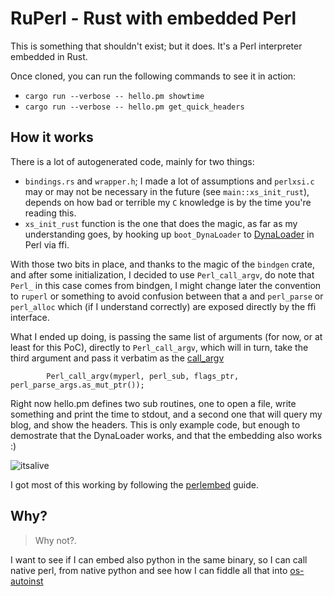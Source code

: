 # RuPerl - Rust with embedded Perl

This is something that shouldn't exist; but it does. It's a Perl interpreter embedded in Rust.

Once cloned, you can run the following commands to see it in action:

- `cargo run --verbose -- hello.pm showtime`
- `cargo run --verbose -- hello.pm get_quick_headers`

## How it works

There is a lot of autogenerated code, mainly for two things:

- `bindings.rs` and `wrapper.h`; I made a lot of assumptions and `perlxsi.c` may or may not be necessary in the future (see `main::xs_init_rust`), depends on how bad or terrible my `C` knowledge is by the time you're reading this.
- `xs_init_rust` function is the one that does the magic, as far as my understanding goes, by hooking up `boot_DynaLoader` to [DynaLoader](https://metacpan.org/pod/DynaLoader) in Perl via ffi.

With those two bits in place, and thanks to the magic of the `bindgen` crate, and after some initialization, I decided to use `Perl_call_argv`, do note that `Perl_` in this case comes from bindgen, I might change later the convention to `ruperl` or something to avoid confusion between that a and `perl_parse` or `perl_alloc` which (if I understand correctly) are exposed directly by the ffi interface.

What I ended up doing, is passing the same list of arguments (for now, or at least for this PoC), directly to `Perl_call_argv`, which will in turn, take the third argument and pass it verbatim as the [call_argv](https://perldoc.perl.org/perlcall#Using-call_argv) 

```
        Perl_call_argv(myperl, perl_sub, flags_ptr, perl_parse_args.as_mut_ptr());
```

Right now hello.pm defines two sub routines, one to open a file, write something and print the time to stdout, and a second one that will query my blog, and show the headers. This is only example code, but enough
to demostrate that the DynaLoader works, and that the embedding also works :)

![itsalive](https://media.giphy.com/media/v1.Y2lkPTc5MGI3NjExd3pkbzJweGl3aG8waG0xeHJpZDU5bXQ4bnRqdjlmdGNjdXA1eXRteCZlcD12MV9pbnRlcm5hbF9naWZfYnlfaWQmY3Q9Zw/tze1mGedykiuk/giphy.gif)

I got most of this working by following the [perlembed](https://perldoc.perl.org/perlembed) guide.

## Why?

> Why not?.

I want to see if I can embed also python in the same binary, so I can call native perl, from native python and see how I can fiddle all that into [os-autoinst](https://github.com/os-autoinst/os-autoinst)
